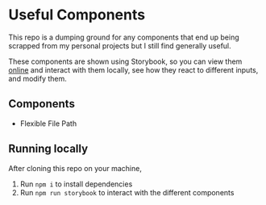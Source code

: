 # Useful Components
This repo is a dumping ground for any components that end up being scrapped from my personal projects but I still find generally useful.

These components are shown using Storybook, so you can view them [online](https://mrdavidrios.github.io/useful-components/) and interact with them locally, see how they react to different inputs, and modify them.

## Components
- Flexible File Path

## Running locally
After cloning this repo on your machine,
1. Run `npm i` to install dependencies
2. Run `npm run storybook` to interact with the different components
